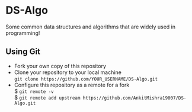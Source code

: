 # DS-Algo
Some common data structures and algorithms that are widely used in programming!
## Using Git
* Fork your own copy of this repository
* Clone your repository to your local machine \
  `git clone https://github.com/YOUR_USERNAME/DS-Algo.git`
* Configure this repository as a remote for a fork \
  $ `git remote -v` \
  $ `git remote add upstream https://github.com/AnkitMishra19007/DS-Algo.git`
